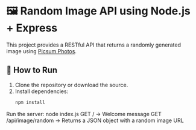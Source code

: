 # 🖼️ Random Image API using Node.js + Express

This project provides a RESTful API that returns a randomly generated image using [Picsum Photos](https://picsum.photos).

## 🚀 How to Run

1. Clone the repository or download the source.
2. Install dependencies:
   ```bash
   npm install
Run the server:
node index.js
GET / → Welcome message
GET /api/image/random → Returns a JSON object with a random image URL
